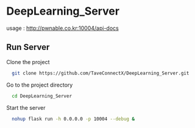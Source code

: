 
# DeepLearning_Server


usage : http://pwnable.co.kr:10004/api-docs


## Run Server


Clone the project

```bash
  git clone https://github.com/TaveConnectX/DeepLearning_Server.git
```

Go to the project directory

```bash
  cd DeepLearning_Server

```
Start the server

```bash
  nohup flask run -h 0.0.0.0 -p 10004 --debug &
```
